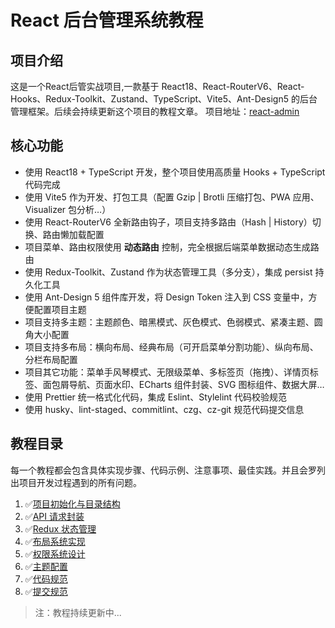 # React 后台管理系统教程

## 项目介绍
这是一个React后管实战项目,一款基于 React18、React-RouterV6、React-Hooks、Redux-Toolkit、Zustand、TypeScript、Vite5、Ant-Design5 的后台管理框架。后续会持续更新这个项目的教程文章。
项目地址：[react-admin](https://github.com/hongyingxin/react-admin)

## 核心功能
- 使用 React18 + TypeScript 开发，整个项目使用高质量 Hooks + TypeScript 代码完成
- 使用 Vite5 作为开发、打包工具（配置 Gzip | Brotli 压缩打包、PWA 应用、Visualizer 包分析…）
- 使用 React-RouterV6 全新路由钩子，项目支持多路由（Hash | History）切换、路由懒加载配置
- 项目菜单、路由权限使用 **动态路由** 控制，完全根据后端菜单数据动态生成路由
- 使用 Redux-Toolkit、Zustand 作为状态管理工具（多分支），集成 persist 持久化工具
- 使用 Ant-Design 5 组件库开发，将 Design Token 注入到 CSS 变量中，方便配置项目主题
- 项目支持多主题：主题颜色、暗黑模式、灰色模式、色弱模式、紧凑主题、圆角大小配置
- 项目支持多布局：横向布局、经典布局（可开启菜单分割功能）、纵向布局、分栏布局配置
- 项目其它功能：菜单手风琴模式、无限级菜单、多标签页（拖拽）、详情页标签、面包屑导航、页面水印、ECharts 组件封装、SVG 图标组件、数据大屏…
- 使用 Prettier 统一格式化代码，集成 Eslint、Stylelint 代码校验规范
- 使用 husky、lint-staged、commitlint、czg、cz-git 规范代码提交信息

## 教程目录
每一个教程都会包含具体实现步骤、代码示例、注意事项、最佳实践。并且会罗列出项目开发过程遇到的所有问题。
1. ✅[项目初始化与目录结构](1.md)
2. ✅[API 请求封装](2.md)
3. ✅[Redux 状态管理](3.md)
4. ✅[布局系统实现](4.md)
5. ✅[权限系统设计](5.md)
6. ✅[主题配置](6.md)
7. ✅[代码规范](7.md)
8. ✅[提交规范](8.md)

> 注：教程持续更新中...